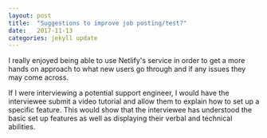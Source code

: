 ```yaml
---
layout: post
title:  "Suggestions to improve job posting/test?"
date:   2017-11-13
categories: jekyll update
---
```


I really enjoyed being able to use Netlify's service in order to get a more hands on approach to what new users go through and if any issues they may come across. 

If I were interviewing a potential support engineer, I would have the interviewee submit a video tutorial and allow them to explain how to set up a specific feature. This would show that the interviewee has understood the basic set up features as well as displaying their verbal and technical abilities. 


